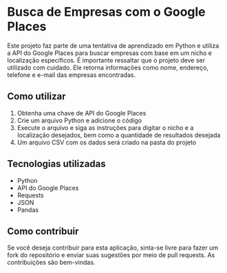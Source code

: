 # Busca de Empresas com o Google Places
  <p>Este projeto faz parte de uma tentativa de aprendizado em Python e utiliza a API do Google Places para buscar empresas com base em um nicho e localização específicos. É importante ressaltar que o projeto deve ser utilizado com cuidado. Ele retorna informações como nome, endereço, telefone e e-mail das empresas encontradas.</p>
  <h2>Como utilizar</h2>
  <ol>
    <li>Obtenha uma chave de API do Google Places</li>
    <li>Crie um arquivo Python e adicione o código</li>
    <li>Execute o arquivo e siga as instruções para digitar o nicho e a localização desejados, bem como a quantidade de resultados desejada</li>
    <li>Um arquivo CSV com os dados será criado na pasta do projeto</li>
  </ol>
  <h2>Tecnologias utilizadas</h2>
  <ul>
    <li>Python</li>
    <li>API do Google Places</li>
    <li>Requests</li>
    <li>JSON</li>
    <li>Pandas</li>
  </ul>
  <h2>Como contribuir</h2>
  <p>Se você deseja contribuir para esta aplicação, sinta-se livre para fazer um fork do repositório e enviar suas sugestões por meio de pull requests. As contribuições são bem-vindas.</p>
